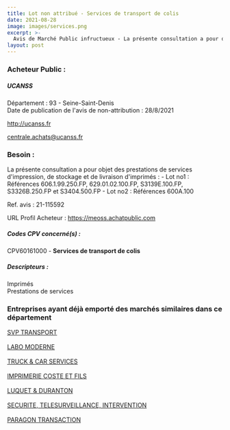 ```yaml
---
title: Lot non attribué - Services de transport de colis
date: 2021-08-28
image: images/services.png
excerpt: >-
  Avis de Marché Public infructueux - La présente consultation a pour objet des prestations de services d'impression, de stockage et de livraison d'imprimés
layout: post
---
```


### Acheteur Public :
##### UCANSS
Département : 93 - Seine-Saint-Denis<br/>
Date de publication de l'avis de non-attribution : 28/8/2021


http://ucanss.fr

centrale.achats@ucanss.fr


### Besoin :

La présente consultation a pour objet des prestations de services d'impression, de stockage et de livraison d'imprimés : - Lot no1 : Références 606.1.99.250.FP, 629.01.02.100.FP, S3139E.100.FP, S3326B.250.FP et S3404.500.FP - Lot no2 : Références 600A.100

Ref. avis : 21-115592

URL Profil Acheteur : https://meoss.achatpublic.com

##### Codes CPV concerné(s) :
CPV60161000 - **Services de transport de colis** <br/>

##### Descripteurs :
Imprimés <br/>
Prestations de services <br/>

### Entreprises ayant déjà emporté des marchés similaires dans ce département
<a href="/entreprise-544/siren-301610465">SVP TRANSPORT</a><br/><br/>
<a href="/entreprise-555/siren-399195239">LABO MODERNE</a><br/><br/>
<a href="/entreprise-563/siren-450745039">TRUCK & CAR SERVICES</a><br/><br/>
<a href="/entreprise-563/siren-453414070">IMPRIMERIE COSTE ET FILS</a><br/><br/>
<a href="/entreprise-564/siren-480011170">LUQUET & DURANTON</a><br/><br/>
<a href="/entreprise-568/siren-505394213">SECURITE, TELESURVEILLANCE, INTERVENTION</a><br/><br/>
<a href="/entreprise-574/siren-775722218">PARAGON TRANSACTION</a><br/><br/>

